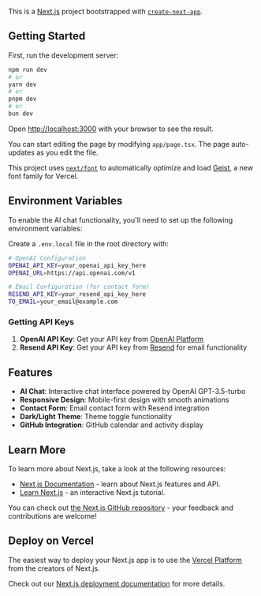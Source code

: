 This is a [Next.js](https://nextjs.org) project bootstrapped with [`create-next-app`](https://nextjs.org/docs/app/api-reference/cli/create-next-app).

## Getting Started

First, run the development server:

```bash
npm run dev
# or
yarn dev
# or
pnpm dev
# or
bun dev
```

Open [http://localhost:3000](http://localhost:3000) with your browser to see the result.

You can start editing the page by modifying `app/page.tsx`. The page auto-updates as you edit the file.

This project uses [`next/font`](https://nextjs.org/docs/app/building-your-application/optimizing/fonts) to automatically optimize and load [Geist](https://vercel.com/font), a new font family for Vercel.

## Environment Variables

To enable the AI chat functionality, you'll need to set up the following environment variables:

Create a `.env.local` file in the root directory with:

```bash
# OpenAI Configuration
OPENAI_API_KEY=your_openai_api_key_here
OPENAI_URL=https://api.openai.com/v1

# Email Configuration (for contact form)
RESEND_API_KEY=your_resend_api_key_here
TO_EMAIL=your_email@example.com
```

### Getting API Keys

1. **OpenAI API Key**: Get your API key from [OpenAI Platform](https://platform.openai.com/api-keys)
2. **Resend API Key**: Get your API key from [Resend](https://resend.com) for email functionality

## Features

- **AI Chat**: Interactive chat interface powered by OpenAI GPT-3.5-turbo
- **Responsive Design**: Mobile-first design with smooth animations
- **Contact Form**: Email contact form with Resend integration
- **Dark/Light Theme**: Theme toggle functionality
- **GitHub Integration**: GitHub calendar and activity display

## Learn More

To learn more about Next.js, take a look at the following resources:

- [Next.js Documentation](https://nextjs.org/docs) - learn about Next.js features and API.
- [Learn Next.js](https://nextjs.org/learn) - an interactive Next.js tutorial.

You can check out [the Next.js GitHub repository](https://github.com/vercel/next.js) - your feedback and contributions are welcome!

## Deploy on Vercel

The easiest way to deploy your Next.js app is to use the [Vercel Platform](https://vercel.com/new?utm_medium=default-template&filter=next.js&utm_source=create-next-app&utm_campaign=create-next-app-readme) from the creators of Next.js.

Check out our [Next.js deployment documentation](https://nextjs.org/docs/app/building-your-application/deploying) for more details.
